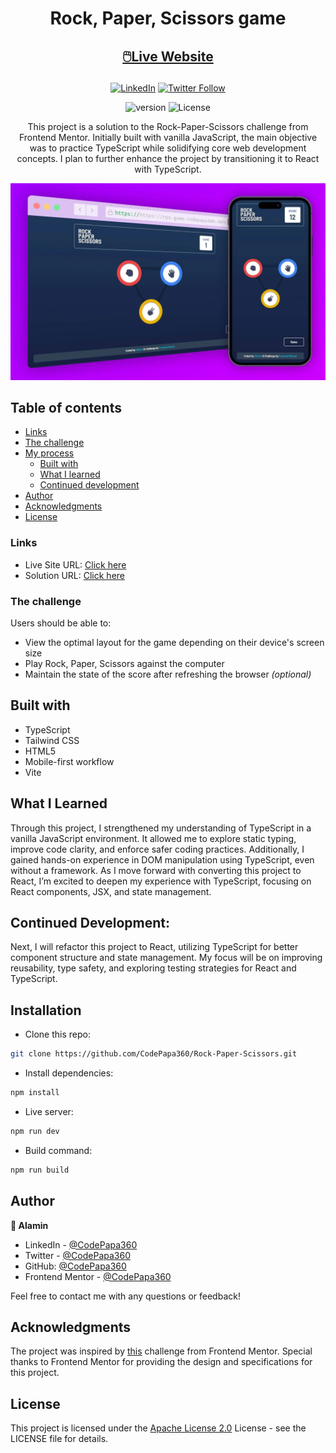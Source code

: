<h1 align="center">Rock, Paper, Scissors game</h1>

<h2 align="center">

[🖱️Live Website](https://rest-countries-codepapa.vercel.app)

</h2>

<!-- Badges -->
<div align="center">

[![LinkedIn](https://img.shields.io/badge/LinkedIn-Connect-blue?style=for-the-badge&logo=linkedin)](https://www.linkedin.com/in/CodePapa360)
[![Twitter Follow](https://img.shields.io/twitter/follow/CodePapa360?style=for-the-badge&logo=x)](https://x.com/CodePapa360)

![version](https://img.shields.io/github/package-json/v/CodePapa360/Rock-Paper-Scissors?color=blue)
![License](https://img.shields.io/badge/License-Apache%202.0-blue)

</div>

<!-- Brief -->
<p align="center">
This project is a solution to the Rock-Paper-Scissors challenge from Frontend Mentor. Initially built with vanilla JavaScript, the main objective was to practice TypeScript while solidifying core web development concepts. I plan to further enhance the project by transitioning it to React with TypeScript.
</p>

<!-- Screenshot -->
<a align="center" href="https://rest-countries-codepapa.vercel.app">

![Screenshot](./public/images/rps-game-thumbnail.webp)

</a>

## Table of contents

- [Links](#links)
- [The challenge](#the-challenge)
- [My process](#my-process)
  - [Built with](#built-with)
  - [What I learned](#what-i-learned)
  - [Continued development](#continued-development)
- [Author](#author)
- [Acknowledgments](#acknowledgments)
- [License](#license)

### Links

- Live Site URL: [Click here](https://rps-game-codepapa360.vercel.app)
- Solution URL: [Click here](https://your-solution-url.com)

### The challenge

Users should be able to:

- View the optimal layout for the game depending on their device's screen size
- Play Rock, Paper, Scissors against the computer
- Maintain the state of the score after refreshing the browser _(optional)_

## Built with

- TypeScript
- Tailwind CSS
- HTML5
- Mobile-first workflow
- Vite

## What I Learned

Through this project, I strengthened my understanding of TypeScript in a vanilla JavaScript environment. It allowed me to explore static typing, improve code clarity, and enforce safer coding practices. Additionally, I gained hands-on experience in DOM manipulation using TypeScript, even without a framework. As I move forward with converting this project to React, I’m excited to deepen my experience with TypeScript, focusing on React components, JSX, and state management.

## Continued Development:

Next, I will refactor this project to React, utilizing TypeScript for better component structure and state management. My focus will be on improving reusability, type safety, and exploring testing strategies for React and TypeScript.

## Installation

- Clone this repo:

```sh
git clone https://github.com/CodePapa360/Rock-Paper-Scissors.git
```

- Install dependencies:

```sh
npm install
```

- Live server:

```sh
npm run dev
```

- Build command:

```sh
npm run build
```

## Author

<b>👤 Alamin</b>

- LinkedIn - [@CodePapa360](https://www.linkedin.com/in/codepapa360)
- Twitter - [@CodePapa360](https://www.twitter.com/CodePapa360)
- GitHub: [@CodePapa360](https://github.com/codepapa360)
- Frontend Mentor - [@CodePapa360](https://www.frontendmentor.io/profile/CodePapa360)

Feel free to contact me with any questions or feedback!

## Acknowledgments

The project was inspired by [this](https://www.frontendmentor.io/challenges/rock-paper-scissors-game-pTgwgvgH) challenge from Frontend Mentor. Special thanks to Frontend Mentor for providing the design and specifications for this project.

## License

This project is licensed under the [Apache License 2.0](./LICENSE.md) License - see the LICENSE file for details.

